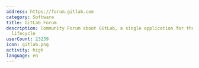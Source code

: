 ```yaml
---
address: https://forum.gitlab.com
category: Software
title: GitLab Forum
description: Community Forum about GitLab, a single application for the entire DevOps
  lifecycle
userCount: 23239
icon: gitlab.png
activity: high
language: en
---
```

